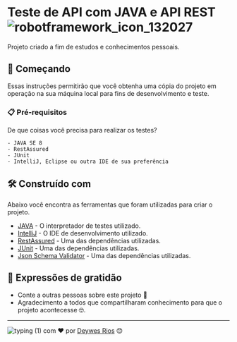 # Teste de API com JAVA e API REST ![robotframework_icon_132027](https://icons.iconarchive.com/icons/dakirby309/simply-styled/32/Java-icon.png)

Projeto criado a fim de estudos e conhecimentos pessoais.

## 🚀 Começando

Essas instruções permitirão que você obtenha uma cópia do projeto em operação na sua máquina local para fins de desenvolvimento e teste.

### 📋 Pré-requisitos

De que coisas você precisa para realizar os testes?

```
- JAVA SE 8
- RestAssured
- JUnit
- IntelliJ, Eclipse ou outra IDE de sua preferência
```

## 🛠️ Construído com

Abaixo você encontra as ferramentas que foram utilizadas para criar o projeto.

* [JAVA](https://www.java.com/pt-BR/) - O interpretador de testes utilizado.
* [IntelliJ](https://www.jetbrains.com/pt-br/idea/download/) - O IDE de desenvolvimento utilizado.
* [RestAssured](https://mvnrepository.com/artifact/io.rest-assured/rest-assured) - Uma das dependências utilizadas.
* [JUnit](https://appium.io/downloads.html) - Uma das dependências utilizadas.
* [Json Schema Validator](https://mvnrepository.com/artifact/io.rest-assured/json-schema-validator) - Uma das dependências utilizadas.

## 🎁 Expressões de gratidão

* Conte a outras pessoas sobre este projeto 📢
* Agradecimento a todos que compartilharam conhecimento para que o projeto acontecesse 🤓.
---
![typing (1)](https://user-images.githubusercontent.com/90788938/138608955-bca9e921-39e9-4301-90ea-e8b4840718bd.png) com ❤️ por [Deywes Rios](https://gist.github.com/deywesarios) 😊
